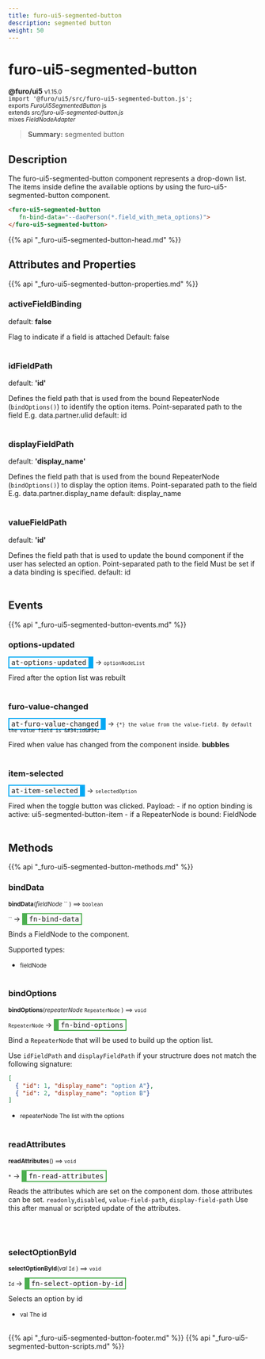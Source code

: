 ```yaml
---
title: furo-ui5-segmented-button
description: segmented button
weight: 50
---
```


# furo-ui5-segmented-button
**@furo/ui5** <small>v1.15.0</small>
<br>`import '@furo/ui5/src/furo-ui5-segmented-button.js';`<small>
<br>exports *FuroUi5SegmentedButton* js
<br>extends *src/furo-ui5-segmented-button.js*
<br> mixes *FieldNodeAdapter*</small>

> **Summary:** segmented button

## Description

The furo-ui5-segmented-button component represents a drop-down list. The items inside define the available
options by using the furo-ui5-segmented-button component.

```html
<furo-ui5-segmented-button
   fn-bind-data="--daoPerson(*.field_with_meta_options)">
</furo-ui5-segmented-button>
```

{{% api "_furo-ui5-segmented-button-head.md" %}}

## Attributes and Properties
{{% api "_furo-ui5-segmented-button-properties.md" %}}















### **activeFieldBinding**
default: **false**</small>

Flag to indicate if a field is attached
Default: false
<br><br>

### **idFieldPath**
default: **&#39;id&#39;**</small>

Defines the field path that is used from the bound RepeaterNode (`bindOptions()`) to identify the option items.
Point-separated path to the field
E.g. data.partner.ulid
default: id
<br><br>

### **displayFieldPath**
default: **&#39;display_name&#39;**</small>

Defines the field path that is used from the bound RepeaterNode (`bindOptions()`) to display the option items.
Point-separated path to the field
E.g. data.partner.display_name
default: display_name
<br><br>

### **valueFieldPath**
default: **&#39;id&#39;**</small>

Defines the field path that is used to update the bound component if the user has selected an option.
Point-separated path to the field
Must be set if a data binding is specified.
default: id
<br><br>






## Events
{{% api "_furo-ui5-segmented-button-events.md" %}}

### **options-updated**
<span  style="border-width:2px 10px 2px 2px; border-style: solid;border-color:  rgb(2, 168, 244);font-family:monospace; padding:2px 4px;">at-options-updated</span>
→ <small>`optionNodeList`</small>

Fired  after the option list was rebuilt
<br><br>
### **furo-value-changed**
<span  style="border-width:2px 10px 2px 2px; border-style: solid;border-color:  rgb(2, 168, 244);font-family:monospace; padding:2px 4px;">at-furo-value-changed</span>
→ <small>`{*} the value from the value-field. By default the value field is &#34;id&#34;`</small>

 Fired when value has changed from the component inside. **bubbles**
<br><br>
### **item-selected**
<span  style="border-width:2px 10px 2px 2px; border-style: solid;border-color:  rgb(2, 168, 244);font-family:monospace; padding:2px 4px;">at-item-selected</span>
→ <small>`selectedOption`</small>

Fired when the toggle button was clicked. Payload: - if no option binding is active: ui5-segmented-button-item - if a RepeaterNode is bound: FieldNode
<br><br>

## Methods
{{% api "_furo-ui5-segmented-button-methods.md" %}}


### **bindData**
<small>**bindData**(*fieldNode* `` ) ⟹ `boolean`</small>

<small>`` </small> →
<span  style="border-width:2px 2px 2px 10px; border-style: solid;border-color:  rgb(76, 175, 80);font-family:monospace; padding:2px 4px;">fn-bind-data</span>

Binds a FieldNode to the component.

Supported types:

- <small>fieldNode </small>
<br><br>

### **bindOptions**
<small>**bindOptions**(*repeaterNode* `RepeaterNode` ) ⟹ `void`</small>

<small>`RepeaterNode` </small> →
<span  style="border-width:2px 2px 2px 10px; border-style: solid;border-color:  rgb(76, 175, 80);font-family:monospace; padding:2px 4px;">fn-bind-options</span>

Bind a `RepeaterNode` that will be used to build up the option list.

Use `idFieldPath` and `displayFieldPath` if your structrure does not match the following signature:

```json
[
  { "id": 1, "display_name": "option A"},
  { "id": 2, "display_name": "option B"}
]
```

- <small>repeaterNode The list with the options</small>
<br><br>

### **readAttributes**
<small>**readAttributes**() ⟹ `void`</small>

<small>`*`</small> →
<span  style="border-width:2px 2px 2px 10px; border-style: solid;border-color:  rgb(76, 175, 80);font-family:monospace; padding:2px 4px;">fn-read-attributes</span>

Reads the attributes which are set on the component dom.
those attributes can be set. `readonly`,`disabled`, `value-field-path`, `display-field-path`
Use this after manual or scripted update of the attributes.

<br><br>




### **selectOptionById**
<small>**selectOptionById**(*val* `Id` ) ⟹ `void`</small>

<small>`Id` </small> →
<span  style="border-width:2px 2px 2px 10px; border-style: solid;border-color:  rgb(76, 175, 80);font-family:monospace; padding:2px 4px;">fn-select-option-by-id</span>

Selects an option by id

- <small>val The id</small>
<br><br>



















{{% api "_furo-ui5-segmented-button-footer.md" %}}
{{% api "_furo-ui5-segmented-button-scripts.md" %}}
